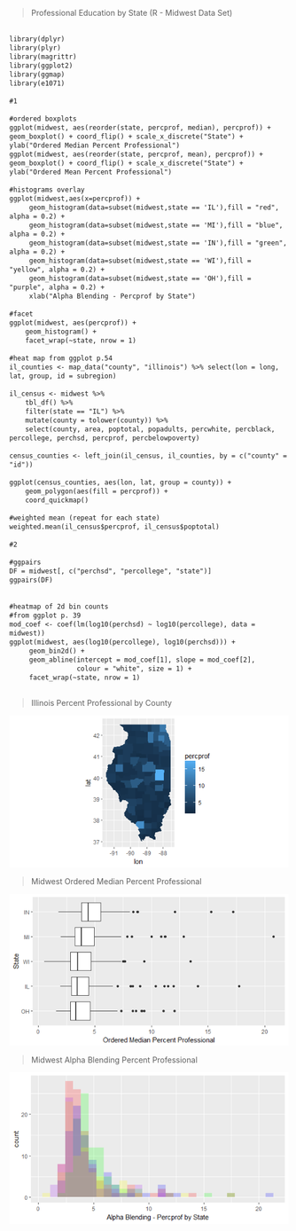 > Professional Education by State (R - Midwest Data Set)

```{r}

library(dplyr)
library(plyr)
library(magrittr)
library(ggplot2)
library(ggmap)
library(e1071)

#1

#ordered boxplots
ggplot(midwest, aes(reorder(state, percprof, median), percprof)) + geom_boxplot() + coord_flip() + scale_x_discrete("State") + ylab("Ordered Median Percent Professional")
ggplot(midwest, aes(reorder(state, percprof, mean), percprof)) + geom_boxplot() + coord_flip() + scale_x_discrete("State") + ylab("Ordered Mean Percent Professional")

#histograms overlay
ggplot(midwest,aes(x=percprof)) + 
     geom_histogram(data=subset(midwest,state == 'IL'),fill = "red", alpha = 0.2) +
     geom_histogram(data=subset(midwest,state == 'MI'),fill = "blue", alpha = 0.2) +
     geom_histogram(data=subset(midwest,state == 'IN'),fill = "green", alpha = 0.2) +
     geom_histogram(data=subset(midwest,state == 'WI'),fill = "yellow", alpha = 0.2) +
     geom_histogram(data=subset(midwest,state == 'OH'),fill = "purple", alpha = 0.2) +
     xlab("Alpha Blending - Percprof by State")

#facet
ggplot(midwest, aes(percprof)) +
    geom_histogram() +
    facet_wrap(~state, nrow = 1)	 

#heat map from ggplot p.54
il_counties <- map_data("county", "illinois") %>% select(lon = long, lat, group, id = subregion)

il_census <- midwest %>%
    tbl_df() %>%
    filter(state == "IL") %>%
    mutate(county = tolower(county)) %>%
    select(county, area, poptotal, popadults, percwhite, percblack, percollege, perchsd, percprof, percbelowpoverty)		 

census_counties <- left_join(il_census, il_counties, by = c("county" = "id"))

ggplot(census_counties, aes(lon, lat, group = county)) +
    geom_polygon(aes(fill = percprof)) +
    coord_quickmap()
	
#weighted mean (repeat for each state)
weighted.mean(il_census$percprof, il_census$poptotal)

#2

#ggpairs
DF = midwest[, c("perchsd", "percollege", "state")]
ggpairs(DF)


#heatmap of 2d bin counts		
#from ggplot p. 39
mod_coef <- coef(lm(log10(perchsd) ~ log10(percollege), data = midwest))
ggplot(midwest, aes(log10(percollege), log10(perchsd))) +
     geom_bin2d() +
     geom_abline(intercept = mod_coef[1], slope = mod_coef[2],
                 colour = "white", size = 1) +
     facet_wrap(~state, nrow = 1)
		
```
> Illinois Percent Professional by County  

![Heatmap](https://github.com/jlm429/ML/blob/master/images/dvaILpercprofmap.png)  

> Midwest Ordered Median Percent Professional  

![Box Plot](https://github.com/jlm429/ML/blob/master/images/dvaBoxPlot.png)   

> Midwest Alpha Blending Percent Professional
  
![Alpha Blending](https://github.com/jlm429/ML/blob/master/images/dvaPercprofHist.png)   
